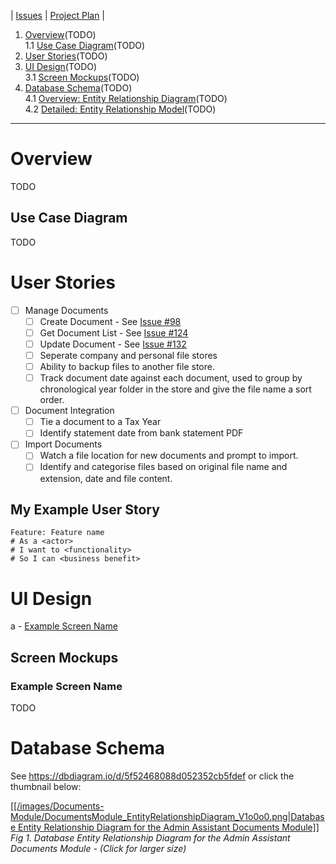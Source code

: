 | [Issues](https://github.com/SimonGeering/AdminAssistant/milestone/5) | [Project Plan](https://github.com/SimonGeering/AdminAssistant/projects/10) | 

1. [Overview](#overview)(TODO)  
  1.1 [Use Case Diagram](#Use-Case-Diagram)(TODO)  
2. [User Stories](#User-Stories)(TODO)  
3. [UI Design](#UI-Design)(TODO)  
  3.1 [Screen Mockups](#Screen-Mockups)(TODO)  
4. [Database Schema](#Database-Schema)(TODO)  
4.1 [Overview: Entity Relationship Diagram](#Entity-Relationship-Diagram)(TODO)  
4.2 [Detailed: Entity Relationship Model](#Entity-Relationship-Model)(TODO)  

***

# Overview

TODO

## Use Case Diagram

TODO

# User Stories

- [ ] Manage Documents
  - [ ] Create Document - See [Issue #98](https://github.com/SimonGeering/AdminAssistant/issues/98)
  - [ ] Get Document List - See [Issue #124](https://github.com/SimonGeering/AdminAssistant/issues/124)
  - [ ] Update Document - See [Issue #132](https://github.com/SimonGeering/AdminAssistant/issues/132)
  - [ ] Seperate company and personal file stores
  - [ ] Ability to backup files to another file store.
  - [ ] Track document date against each document, used to group by chronological year folder in the store and give the file name a sort order.

- [ ] Document Integration
  - [ ] Tie a document to a Tax Year
  - [ ] Identify statement date from bank statement PDF

- [ ] Import Documents
  - [ ] Watch a file location for new documents and prompt to import.
  - [ ] Identify and categorise files based on original file name and extension, date and file content.

## My Example User Story

``` Gherkin
Feature: Feature name
# As a <actor>
# I want to <functionality>
# So I can <business benefit>
```

# UI Design

a - [Example Screen Name](#Example-Screen-Name)

## Screen Mockups

### Example Screen Name

TODO

# Database Schema

See <https://dbdiagram.io/d/5f52468088d052352cb5fdef> or click the thumbnail below:  

[[[/images/Documents-Module/DocumentsModule_EntityRelationshipDiagram_V1o0o0.png|Database Entity Relationship Diagram for the Admin Assistant Documents Module]]](https://raw.githubusercontent.com/wiki/SimonGeering/AdminAssistant/images/Documents-Module/DocumentsModule_EntityRelationshipDiagram_V1o0o0.png)
_Fig 1. Database Entity Relationship Diagram for the Admin Assistant Documents Module - (Click for larger size)_  
